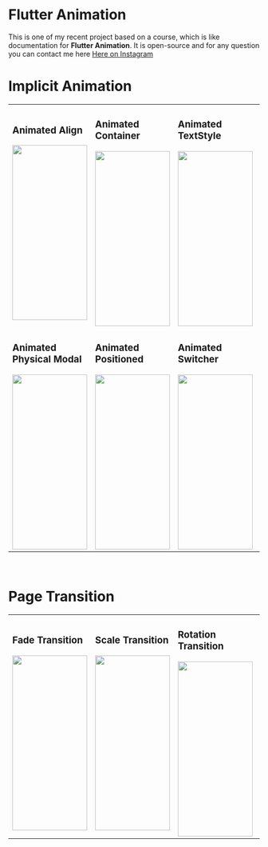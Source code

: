 # Flutter Animation
This is one of my recent project based on a course, which is like documentation for <strong>Flutter Animation</strong>. It is open-source and for any question you can contact me here <a href="https://www.instagram.com/fawzitheprogrammer/">Here on Instagram</a>

<table>
  <h1>Implicit Animation</h1>
  <tr>
   <td>
      <h3>Animated Align</h3>
    <img src="https://github.com/fawzitheprogrammer/Flutter-Animation/assets/84202263/0757f699-fd5b-48d9-a795-324e736f99cf" style="width:150px;height:350px;">
   </td>
    <td>
      <h3>Animated Container</h3>
    <img src="https://github.com/fawzitheprogrammer/Flutter-Animation/assets/84202263/0aea2bb3-2e0d-4bb9-ac57-b82319f7e3c4" style="width:150px;height:350px;">
   </td>
    <td>
      <h3>Animated TextStyle</h3>
    <img src="https://github.com/fawzitheprogrammer/Flutter-Animation/assets/84202263/acb3d248-a740-42a6-8fcb-69777c87a6ac" style="width:150px;height:350px;">
   </td>
    <td>
      <h3>Animated Opacity</h3>
    <img src="https://github.com/fawzitheprogrammer/Flutter-Animation/assets/84202263/3bfcd324-69d4-4e7b-924d-a31f46936699" style="width:150px;height:350px;">
   </td>
    <td>
      <h3>Animated Padding</h3>
    <img src="https://github.com/fawzitheprogrammer/Flutter-Animation/assets/84202263/2ac9f84a-6289-4208-bd17-09ac38c242ae" style="width:150px;height:350px;">
   </td>
   
  </tr>
  <tr>
   <td>
      <h3>Animated Physical Modal</h3>
    <img src="https://github.com/fawzitheprogrammer/Flutter-Animation/assets/84202263/a8f3ebde-5cb5-4a0a-8b6f-0159a7469a3c" style="width:150px;height:350px;">
   </td>
    <td>
      <h3>Animated Positioned</h3>
    <img src="https://github.com/fawzitheprogrammer/Flutter-Animation/assets/84202263/ba4e53cf-50d3-4890-8a16-5c087b01ce7c" style="width:150px;height:350px;">
   </td>
    <td>
      <h3>Animated Switcher</h3>
    <img src="https://github.com/fawzitheprogrammer/Flutter-Animation/assets/84202263/8cc75e49-046b-499c-865a-839422aa5624" style="width:150px;height:350px;">
   </td>
   </tr>
</table>
<br>
<table>
  <h1>Page Transition</h1>
  <tr>
   <td>
      <h3>Fade Transition</h3>
    <img src="https://github.com/fawzitheprogrammer/Flutter-Animation/assets/84202263/49e2ddba-1850-4554-a902-1cd6dde6da55" style="width:150px;height:350px;">
   </td>
    <td>
      <h3>Scale Transition</h3>
    <img src="https://github.com/fawzitheprogrammer/Flutter-Animation/assets/84202263/6a40bd87-04f3-4d96-b3a0-565915d79578" style="width:150px;height:350px;">
   </td>
    <td>
      <h3>Rotation Transition</h3>
    <img src="https://github.com/fawzitheprogrammer/Flutter-Animation/assets/84202263/c9c3d038-bb8e-40b8-83f8-faa8d46847b1" style="width:150px;height:350px;">
   </td>
    <td>
      <h3>Slide Transition</h3>
    <img src="https://github.com/fawzitheprogrammer/Flutter-Animation/assets/84202263/1ea4ca9c-e05e-440b-b3eb-9190af453d29" style="width:150px;height:350px;">
   </td>
  </tr>

</table>
